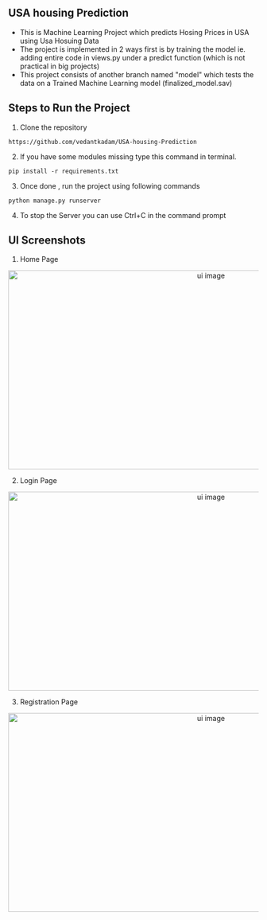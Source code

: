 ## USA housing Prediction

- This is Machine Learning Project which predicts Hosing Prices in USA using Usa Hosuing Data
- The project is implemented in 2 ways first is by training the model ie. adding entire code in views.py under a predict function (which is not practical in big projects)
- This project consists of another branch named "model" which tests the data on a Trained Machine Learning model (finalized_model.sav)


##  Steps to Run the Project 

1. Clone the repository
```
https://github.com/vedantkadam/USA-housing-Prediction
```

2. If you have some modules missing type this command in terminal.
```
pip install -r requirements.txt
```

3. Once done , run the project using following commands
```
python manage.py runserver
```

4. To stop the Server you can use Ctrl+C  in the command prompt


## UI Screenshots

1. Home Page
<p align="center">
  <a href="/">
    <img src="https://user-images.githubusercontent.com/83024561/213479311-8e61882f-7f0c-4429-b3b6-15ea1e4f573e.png"
         alt="ui image" width="800" height="400">
  </a>
</p>

2. Login Page
<p align="center">
  <a href="/">
    <img src="https://user-images.githubusercontent.com/83024561/213479339-b87cc792-0d91-48d2-82ce-e6a43e460b27.png"
         alt="ui image" width="800" height="400">
  </a>
</p>


3. Registration Page
<p align="center">
  <a href="/">
    <img src="https://user-images.githubusercontent.com/83024561/213479345-31bd706c-77bb-410a-9db5-11b82d950e15.png"
         alt="ui image" width="800" height="400">
  </a>
</p>

